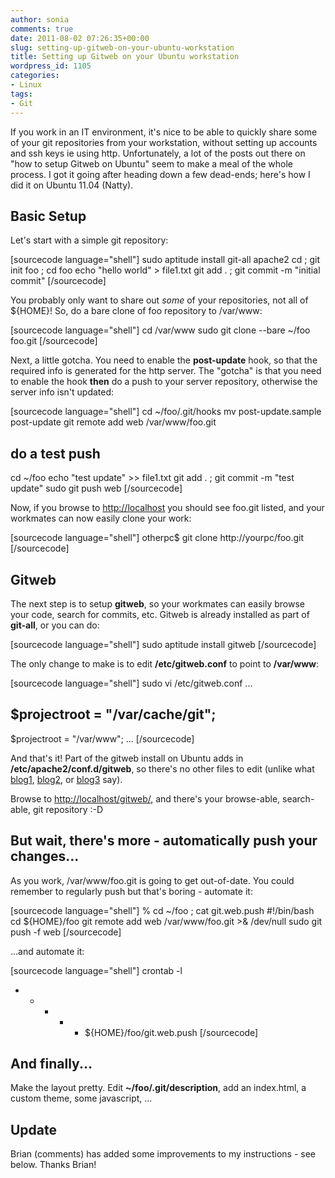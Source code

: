 ```yaml
---
author: sonia
comments: true
date: 2011-08-02 07:26:35+00:00
slug: setting-up-gitweb-on-your-ubuntu-workstation
title: Setting up Gitweb on your Ubuntu workstation
wordpress_id: 1105
categories:
- Linux
tags:
- Git
---
```


If you work in an IT environment, it's nice to be able to quickly share some of your git repositories from your workstation, without setting up accounts and ssh keys ie using http. Unfortunately, a lot of the posts out there on "how to setup Gitweb on Ubuntu" seem to make a meal of the whole process. I got it going after heading down a few dead-ends; here's how I did it on Ubuntu 11.04 (Natty).


## Basic Setup


Let's start with a simple git repository:

[sourcecode language="shell"]
sudo aptitude install git-all apache2
cd ; git init foo ; cd foo
echo "hello world" > file1.txt
git add . ; git commit -m "initial commit"
[/sourcecode]

You probably only want to share out _some_ of your repositories, not all of ${HOME}! So, do a bare clone of foo repository to /var/www:

[sourcecode language="shell"]
cd /var/www
sudo git clone --bare ~/foo foo.git
[/sourcecode]

Next, a little gotcha. You need to enable the **post-update** hook, so that the required info is generated for the http server. The "gotcha" is that you need to enable the hook **then** do a push to your server repository, otherwise the server info isn't updated:

[sourcecode language="shell"]
cd ~/foo/.git/hooks
mv post-update.sample post-update
git remote add web /var/www/foo.git
## do a test push
cd ~/foo
echo "test update" >> file1.txt
git add . ; git commit -m "test update"
sudo git push web
[/sourcecode]


Now, if you browse to [http://localhost](http://localhost) you should see foo.git listed, and your workmates can now easily clone your work:

[sourcecode language="shell"]
otherpc$ git clone http://yourpc/foo.git
[/sourcecode]



## Gitweb


The next step is to setup **gitweb**, so your workmates can easily browse your code, search for commits, etc. Gitweb is already installed as part of **git-all**, or you can do:

[sourcecode language="shell"]
sudo aptitude install gitweb
[/sourcecode]


The only change to make is to edit **/etc/gitweb.conf** to point to **/var/www**:

[sourcecode language="shell"]
sudo vi /etc/gitweb.conf
...
## $projectroot = "/var/cache/git";
$projectroot = "/var/www";
...
[/sourcecode]


And that's it! Part of the gitweb install on Ubuntu adds in **/etc/apache2/conf.d/gitweb**, so there's no other files to edit (unlike what [blog1](http://blog.jeffreyforman.net/2009/07/21/configuring-gitweb-on-ubuntu/), [blog2](http://blog.phlegx.com/2010/03/07/install-and-setup-gitweb-in-ubuntu-9-10-on-apache/), or [blog3](http://gideontsang.wordpress.com/2009/10/13/gitweb-on-ubuntujaunty/) say).

Browse to [http://localhost/gitweb/](http://localhost/gitweb/), and there's your browse-able, search-able, git repository :-D


## But wait, there's more - automatically push your changes...


As you work, /var/www/foo.git is going to get out-of-date. You could remember to regularly push but that's boring - automate it:

[sourcecode language="shell"]
% cd ~/foo ; cat git.web.push
#!/bin/bash
cd ${HOME}/foo
git remote add web /var/www/foo.git >& /dev/null
sudo git push -f web
[/sourcecode]


...and automate it:

[sourcecode language="shell"]
crontab -l
* * * * * ${HOME}/foo/git.web.push
[/sourcecode]



## And finally...


Make the layout pretty. Edit **~/foo/.git/description**, add an index.html, a custom theme, some javascript, ...



## Update



Brian (comments) has added some improvements to my instructions - see below. Thanks Brian!
